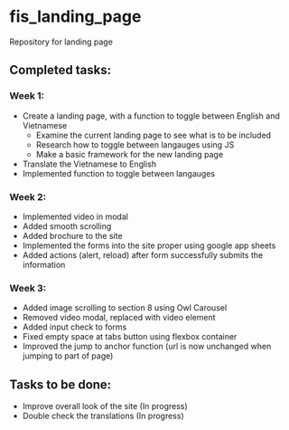 # fis_landing_page
Repository for landing page

## Completed tasks:
### Week 1:
- Create a landing page, with a function to toggle between English and Vietnamese
  - Examine the current landing page to see what is to be included
  - Research how to toggle between langauges using JS
  - Make a basic framework for the new landing page
- Translate the Vietnamese to English
- Implemented function to toggle between langauges

### Week 2:
- Implemented video in modal
- Added smooth scrolling
- Added brochure to the site
- Implemented the forms into the site proper using google app sheets
- Added actions (alert, reload) after form successfully submits the information

### Week 3:
- Added image scrolling to section 8 using Owl Carousel
- Removed video modal, replaced with video element
- Added input check to forms
- Fixed empty space at tabs button using flexbox container
- Improved the jump to anchor function (url is now unchanged when jumping to part of page)

## Tasks to be done:
- Improve overall look of the site (In progress)
- Double check the translations (In progress)
